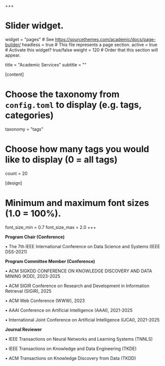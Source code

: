 +++
# Slider widget.
widget = "pages"  # See https://sourcethemes.com/academic/docs/page-builder/
headless = true  # This file represents a page section.
active = true  # Activate this widget? true/false
weight = 120  # Order that this section will appear.

title = "Academic Services"
subtitle = ""

[content]
  # Choose the taxonomy from `config.toml` to display (e.g. tags, categories)
  taxonomy = "tags"
  
  # Choose how many tags you would like to display (0 = all tags)
  count = 20

[design]
  # Minimum and maximum font sizes (1.0 = 100%).
  font_size_min = 0.7
  font_size_max = 2.0
+++



**Program Chair (Conference)**

•	The 7th IEEE International Conference on Data Science and Systems (IEEE DSS-2021) 

**Program Committee Member (Conference)**

•	ACM SIGKDD CONFERENCE ON KNOWLEDGE DISCOVERY AND DATA MINING (KDD), 2023-2025

•	ACM SIGIR Conference on Research and Development in Information Retrieval (SIGIR), 2025

•	ACM Web Conference (WWW), 2023

•	AAAI Conference on Artificial Intelligence (AAAI), 2021-2025

•	International Joint Conference on Artificial Intelligence (IJCAI), 2021-2025

**Journal Reviewer**

•	IEEE Transactions on Neural Networks and Learning Systems (TNNLS)

•	IEEE Transactions on Knowledge and Data Engineering (TKDE)

•	ACM Transactions on Knowledge Discovery from Data (TKDD) 




